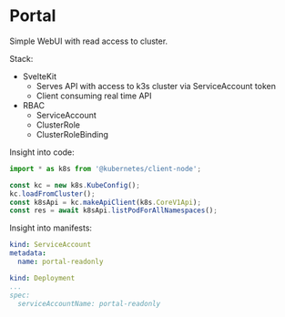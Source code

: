 # Portal

Simple WebUI with read access to cluster.

Stack:
- SvelteKit
    - Serves API with access to k3s cluster via ServiceAccount token
    - Client consuming real time API
- RBAC
    - ServiceAccount
    - ClusterRole
    - ClusterRoleBinding

Insight into code:
```ts
import * as k8s from '@kubernetes/client-node';

const kc = new k8s.KubeConfig();
kc.loadFromCluster();
const k8sApi = kc.makeApiClient(k8s.CoreV1Api);
const res = await k8sApi.listPodForAllNamespaces();
```

Insight into manifests:
```yaml
kind: ServiceAccount
metadata:
  name: portal-readonly
```
```yaml
kind: Deployment
...
spec:
  serviceAccountName: portal-readonly
```